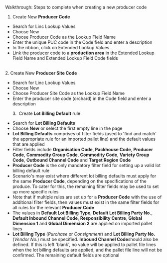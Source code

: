 Walkthrough: Steps to complete when creating a new producer code

1. Create New **Producer Code**
* Search for Linc Lookup Values
* Choose New
* Choose Producer Code as the Lookup Field Name
* Enter the unique PUC code in the Code field and enter a description
* In the ribbon, click on Extended Lookup Values
* Link the producer code to a **production area** in the Extended Lookup Field Name and Extended Lookup Field Code fields

          
 2. Create New **Producer Site Code**

* Search for Linc Lookup Values
* Choose New
* Choose Producer Site Code as the Lookup Field Name
* Enter the producer site code (orchard) in the Code field and enter a description

  


      3.  Create **Lot Billing Default** rule

* Search for **Lot Billing Defaults**
* Choose **New** or select the first empty line in the page
* **Lot Billing Defaults** comprises of filter fields (used to 'find and match' the appropriate rule for an imported pallet line) and the default values that are applied
* Filter fields include **Organisation Code**, **Packhouse Code**, **Producer Code**, **Commodity Group Code**, **Commodity Code**, **Variety Group Code**, **Outbound Channel Code** and **Target Region Code**
* **Producer Code** is the only mandatory filter field for setting up a valid lot billing default rule
* Scenario's may exist where different lot billing defaults must apply for the same **Producer Code**, depending on the specifications of the produce. To cater for this, the remaining filter fields may be used to set up more specific rules
* Note that if multiple rules are set up for a **Producer Code** with the use of additional filter fields, then values must exist in the same filter fields for all rules for the relevant **Producer Code**
* The values in **Default Lot Billing Type**, **Default Lot Billing Party No.**, **Default Inbound Channel Code**, **Responsibility Centre**, **Global Dimension 1** and **Global Dimension 2** are applied on imported pallet lines
* **Lot Billing Type** (*Purchase* or *Consignment*) and **Lot Billing Party No.** (*Vendor No.*) must be specified. **Inbound Channel Code**should also be defined. If this is left 'blank', no value will be applied to pallet file lines when the lot billing defaults are applied, and the pallet file line will not be confirmed. The remaining default fields are optional
